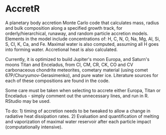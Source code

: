 # AccretR
A planetary body accretion Monte Carlo code that calculates mass, radius and bulk composition along a specified growth track, for orderly/hierarchical, runaway, and random particle accretion models. Elements in the model include concentrations of: H, C, N, O, Na, Mg, Al, Si, S, Cl, K, Ca, and Fe. Maximal water is also computed, assuming all H goes into forming water. Accretional heat is also calculated.

Currently, it is optimized to build Jupiter's moon Europa, and Saturn's moons Titan and Enceladus, from CI, CM, CR, CK, CO and CV carbonaceous chondrite meteorites, cometary material (using comet 67P/Churyumov-Gerasimenko), and pure water ice. Literature sources for each of these compositions are found in the code.

Some care must be taken when selecting to accrete either Europa, Titan or Enceladus - simply comment out the unnecessary lines, and run in R. RStudio may be used.

To do: 1) timing of accretion needs to be tweaked to allow a change in radiative heat dissipation rates. 2) Evaluation and quantification of melting and vaporization of maximal water reservoir after each particle impact (computationally intensive).
